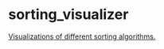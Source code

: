 # sorting_visualizer
[Visualizations of different sorting algorithms.](brianlobo.github.io/sorting_visualizer/)
